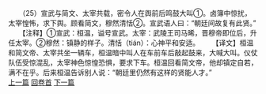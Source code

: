 　　（25）宣武与简文、太宰共载，密令人在舆前后鸣鼓大叫①。卤簿中惊扰，太宰惶怖，求下舆。顾看简文，穆然清恬②。宣武语人曰：“朝廷间故复有此贤。”
　　【注释】①宣武：桓温，谥号宣武。太宰：武陵王司马晞，晋穆帝即位后，升任太宰。②穆然：镇静的样子。清恬（tián）：心神平和安适。
　　【译文】桓温和简文帝、太宰共坐一辆车，桓温暗中叫人在车前车后敲起鼓来，大喊大叫。仪仗队伍受惊混乱，太宰神色惊惶恐惧，要求下车。桓温回看简文帝，他却镇定自若，满不在乎。后来桓温告诉别人说：“朝廷里仍然有这样的贤能人才。”
<br>[上一篇](06_24) [回卷首](06_00) [下一篇](06_26)
